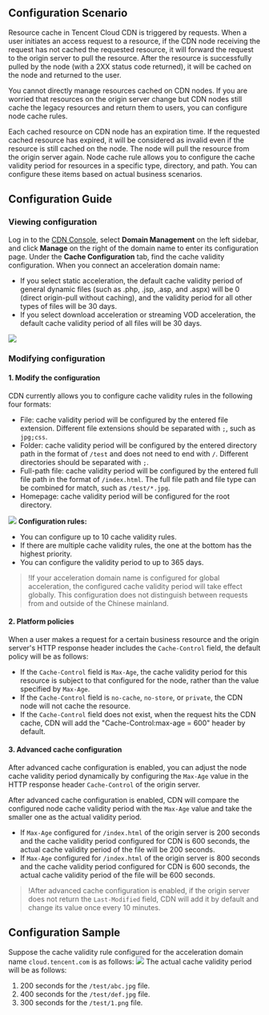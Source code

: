 
## Configuration Scenario
Resource cache in Tencent Cloud CDN is triggered by requests. When a user initiates an access request to a resource, if the CDN node receiving the request has not cached the requested resource, it will forward the request to the origin server to pull the resource. After the resource is successfully pulled by the node (with a 2XX status code returned), it will be cached on the node and returned to the user.

You cannot directly manage resources cached on CDN nodes. If you are worried that resources on the origin server change but CDN nodes still cache the legacy resources and return them to users, you can configure node cache rules.

Each cached resource on CDN node has an expiration time. If the requested cached resource has expired, it will be considered as invalid even if the resource is still cached on the node. The node will pull the resource from the origin server again. Node cache rule allows you to configure the cache validity period for resources in a specific type, directory, and path. You can configure these items based on actual business scenarios.

## Configuration Guide
### Viewing configuration
Log in to the [CDN Console](https://console.cloud.tencent.com/cdn), select **Domain Management** on the left sidebar, and click **Manage** on the right of the domain name to enter its configuration page. Under the **Cache Configuration** tab, find the cache validity configuration.
When you connect an acceleration domain name:
+ If you select static acceleration, the default cache validity period of general dynamic files (such as .php, .jsp, .asp, and .aspx) will be 0 (direct origin-pull without caching), and the validity period for all other types of files will be 30 days.
+ If you select download acceleration or streaming VOD acceleration, the default cache validity period of all files will be 30 days.

![](https://main.qcloudimg.com/raw/43e457600f1d0036c23dff9d091da34d.png)

### Modifying configuration
#### 1. Modify the configuration
CDN currently allows you to configure cache validity rules in the following four formats:
+ File: cache validity period will be configured by the entered file extension. Different file extensions should be separated with `;`, such as `jpg;css`. 
+ Folder: cache validity period will be configured by the entered directory path in the format of `/test` and does not need to end with `/`. Different directories should be separated with `;`.
+ Full-path file: cache validity period will be configured by the entered full file path in the format of `/index.html`. The full file path and file type can be combined for match, such as `/test/*.jpg`.
+ Homepage: cache validity period will be configured for the root directory.

![](https://main.qcloudimg.com/raw/b9be3726c932508d5705a773816cea26.png)
**Configuration rules:**

+ You can configure up to 10 cache validity rules.
+ If there are multiple cache validity rules, the one at the bottom has the highest priority.
+ You can configure the validity period to up to 365 days.

> !If your acceleration domain name is configured for global acceleration, the configured cache validity period will take effect globally. This configuration does not distinguish between requests from and outside of the Chinese mainland.

#### 2. Platform policies
When a user makes a request for a certain business resource and the origin server's HTTP response header includes the `Cache-Control` field, the default policy will be as follows:
- If the `Cache-Control` field is `Max-Age`, the cache validity period for this resource is subject to that configured for the node, rather than the value specified by `Max-Age`.
- If the `Cache-Control` field is `no-cache`, `no-store`, or `private`, the CDN node will not cache the resource.
- If the `Cache-Control` field does not exist, when the request hits the CDN cache, CDN will add the "Cache-Control:max-age = 600" header by default. 

#### 3. Advanced cache configuration
After advanced cache configuration is enabled, you can adjust the node cache validity period dynamically by configuring the `Max-Age` value in the HTTP response header `Cache-Control` of the origin server.

After advanced cache configuration is enabled, CDN will compare the configured node cache validity period with the `Max-Age` value and take the smaller one as the actual validity period.
+ If `Max-Age` configured for `/index.html` of the origin server is 200 seconds and the cache validity period configured for CDN is 600 seconds, the actual cache validity period of the file will be 200 seconds.
+ If `Max-Age` configured for `/index.html` of the origin server is 800 seconds and the cache validity period configured for CDN is 600 seconds, the actual cache validity period of the file will be 600 seconds.

> !After advanced cache configuration is enabled, if the origin server does not return the `Last-Modified` field, CDN will add it by default and change its value once every 10 minutes.

## Configuration Sample
Suppose the cache validity rule configured for the acceleration domain name `cloud.tencent.com` is as follows:
![](https://main.qcloudimg.com/raw/36a6bfe2001e73c0a8a24e669c1b3a52.png)
The actual cache validity period will be as follows:

1. 200 seconds for the `/test/abc.jpg` file.
2. 400 seconds for the `/test/def.jpg` file.
3. 300 seconds for the `/test/1.png` file.

